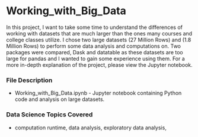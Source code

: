 # Working_with_Big_Data

In this project, I want to take some time to understand the differences of working with datasets that are much larger than the ones many courses and college classes utilize. I chose two large datasets (27 Million Rows) and (1.8 Million Rows) to perform some data analysis and computations on. Two packages were compared, Dask and datatable as these datasets are too large for pandas and I wanted to gain some experience using them. For a more in-depth explanation of the project, please view the Jupyter notebook. 

### File Description 

- Working_with_Big_Data.ipynb - Jupyter notebook containing Python code and analysis on large datasets. 

### Data Science Topics Covered

- computation runtime, data analysis, exploratory data analysis, 
